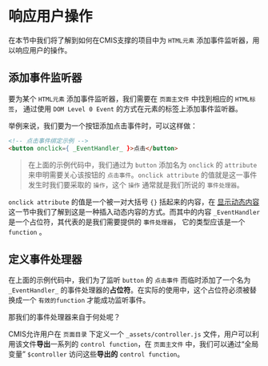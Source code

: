 # 响应用户操作

在本节中我们将了解到如何在CMIS支撑的项目中为 ```HTML元素``` 添加事件监听器，用以响应用户的操作。

## 添加事件监听器

要为某个 ```HTML元素``` 添加事件监听器，我们需要在 ```页面主文件``` 中找到相应的 ```HTML标签```， 通过使用 ```DOM Level 0 Event``` 的方式在元素的标签上添加事件监听器。

举例来说，我们要为一个按钮添加点击事件时，可以这样做：

```html
<!-- 点击事件绑定示例 -->
<button onclick={ _EventHandler_ }>点击</button>
```

> 在上面的示例代码中，我们通过为 ```button``` 添加名为 ```onclick``` 的 ```attribute``` 来申明需要关心该按钮的 ```点击事件```。```onclick attribute``` 的值就是这一事件发生时我们要采取的 ```操作```，这个 ```操作``` 通常就是我们所说的 ```事件处理器```。

```onclick attribute``` 的值是一个被一对大括号 ```{}``` 括起来的内容，在 [显示动态内容](#显示动态内容) 这一节中我们了解到这是一种插入动态内容的方式。而其中的内容 ```_EventHandler``` 是一个占位符，其代表的是我们需要提供的 ```事件处理器```， 它的类型应该是一个 ```function``` 。

## 定义事件处理器

在上面的示例代码中，我们为了监听 ```button``` 的 ```点击事件``` 而临时添加了一个名为 ```_EventHandler_``` 的事件处理器的**占位符**。在实际的使用中，这个占位符必须被替换成一个 ```有效的function``` 才能成功监听事件。

那我们的事件处理器来自于何处呢？

CMIS允许用户在 ```页面目录``` 下定义一个 ```_assets/controller.js``` 文件，用户可以利用该文件**导出**一系列的 ```control function```，在 ```页面主文件``` 中，我们可以通过“全局变量” ```$controller``` 访问这些**导出的** ```control function```。
